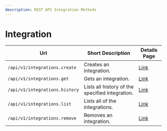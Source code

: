 ```yaml
---
description: REST API Integration Methods
---
```


# Integration

| Url                            | Short Description                               | Details Page       |
| ------------------------------ | ----------------------------------------------- | ------------------ |
| `/api/v1/integrations.create`  | Creates an integration.                         | [Link](create.md)  |
| `/api/v1/integrations.get`     | Gets an integration.                            | [Link](get.md)     |
| `/api/v1/integrations.history` | Lists all history of the specified integration. | [Link](history.md) |
| `/api/v1/integrations.list`    | Lists all of the integrations.                  | [Link](list.md)    |
| `/api/v1/integrations.remove`  | Removes an integration.                         | [Link](remove.md)  |
